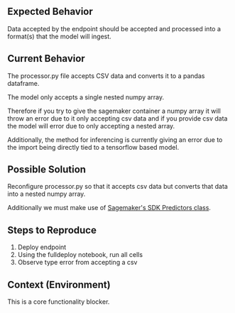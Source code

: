 <!--- Provide a general summary of the issue in the Title above -->

## Expected Behavior
Data accepted by the endpoint should be accepted and processed into a format(s) that the model will ingest. 

## Current Behavior
The processor.py file accepts CSV data and converts it to a pandas dataframe. 

The model only accepts a single nested numpy array. 

Therefore if you try to give the sagemaker container a numpy array it will throw an error due to it only accepting csv data and if you provide csv data the model will error due to only accepting a nested array. 

Additionally, the method for inferencing is currently giving an error due to the import being directly tied to a tensorflow based model. 

## Possible Solution
Reconfigure processor.py so that it accepts csv data but converts that data into a nested numpy array.

Additionally we must make use of [Sagemaker's SDK Predictors class](https://sagemaker.readthedocs.io/en/stable/predictors.html). 

## Steps to Reproduce
1. Deploy endpoint
2. Using the fulldeploy notebook, run all cells
3. Observe type error from accepting a csv

## Context (Environment)

This is a core functionality blocker. 
